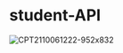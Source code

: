 # student-API
![CPT2110061222-952x832](https://user-images.githubusercontent.com/70269636/136176138-ab6c5bfc-ba11-4e16-988b-f0494d3dedd0.gif)
